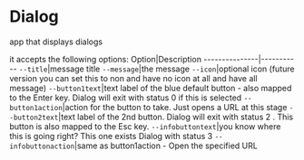 # Dialog
app that displays dialogs

it accepts the following options:
Option|Description
---------------|-----------
`--title`|message title
`--message`|the message
`--icon`|optional icon (future version you can set this to non and have no icon at all and have all message)
`--button1text`|text label of the blue default button - also mapped to the Enter key. Dialog will exit with status 0 if this is selected
`--button1action`|action for the button to take. Just opens a URL at this stage
`--button2text`|text label of the 2nd button. Dialog will exit with status 2 . This button is also mapped to the Esc key.
`--infobuttontext`|you know where this is going right? This one exists Dialog with status 3
`--infobuttonaction`|same as button1action - Open the specified URL
